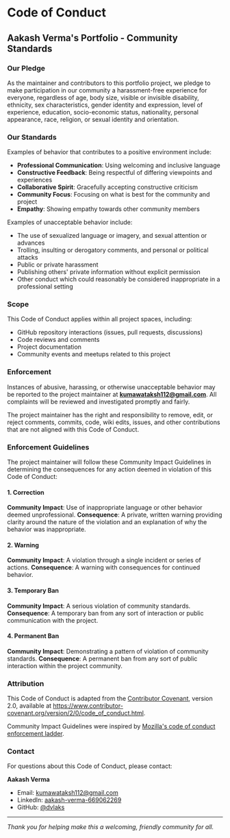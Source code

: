 # Code of Conduct

## Aakash Verma's Portfolio - Community Standards

### Our Pledge

As the maintainer and contributors to this portfolio project, we pledge to make participation in our community a harassment-free experience for everyone, regardless of age, body size, visible or invisible disability, ethnicity, sex characteristics, gender identity and expression, level of experience, education, socio-economic status, nationality, personal appearance, race, religion, or sexual identity and orientation.

### Our Standards

Examples of behavior that contributes to a positive environment include:

* **Professional Communication**: Using welcoming and inclusive language
* **Constructive Feedback**: Being respectful of differing viewpoints and experiences
* **Collaborative Spirit**: Gracefully accepting constructive criticism
* **Community Focus**: Focusing on what is best for the community and project
* **Empathy**: Showing empathy towards other community members

Examples of unacceptable behavior include:

* The use of sexualized language or imagery, and sexual attention or advances
* Trolling, insulting or derogatory comments, and personal or political attacks
* Public or private harassment
* Publishing others' private information without explicit permission
* Other conduct which could reasonably be considered inappropriate in a professional setting

### Scope

This Code of Conduct applies within all project spaces, including:
- GitHub repository interactions (issues, pull requests, discussions)
- Code reviews and comments
- Project documentation
- Community events and meetups related to this project

### Enforcement

Instances of abusive, harassing, or otherwise unacceptable behavior may be reported to the project maintainer at **kumawataksh112@gmail.com**. All complaints will be reviewed and investigated promptly and fairly.

The project maintainer has the right and responsibility to remove, edit, or reject comments, commits, code, wiki edits, issues, and other contributions that are not aligned with this Code of Conduct.

### Enforcement Guidelines

The project maintainer will follow these Community Impact Guidelines in determining the consequences for any action deemed in violation of this Code of Conduct:

#### 1. Correction
**Community Impact**: Use of inappropriate language or other behavior deemed unprofessional.
**Consequence**: A private, written warning providing clarity around the nature of the violation and an explanation of why the behavior was inappropriate.

#### 2. Warning
**Community Impact**: A violation through a single incident or series of actions.
**Consequence**: A warning with consequences for continued behavior.

#### 3. Temporary Ban
**Community Impact**: A serious violation of community standards.
**Consequence**: A temporary ban from any sort of interaction or public communication with the project.

#### 4. Permanent Ban
**Community Impact**: Demonstrating a pattern of violation of community standards.
**Consequence**: A permanent ban from any sort of public interaction within the project community.

### Attribution

This Code of Conduct is adapted from the [Contributor Covenant](https://www.contributor-covenant.org), version 2.0, available at https://www.contributor-covenant.org/version/2/0/code_of_conduct.html.

Community Impact Guidelines were inspired by [Mozilla's code of conduct enforcement ladder](https://github.com/mozilla/diversity).

### Contact

For questions about this Code of Conduct, please contact:

**Aakash Verma**
- Email: kumawataksh112@gmail.com
- LinkedIn: [aakash-verma-669062269](https://www.linkedin.com/in/aakash-verma-669062269)
- GitHub: [@dvlaks](https://github.com/dvlaks)

---

*Thank you for helping make this a welcoming, friendly community for all.*
